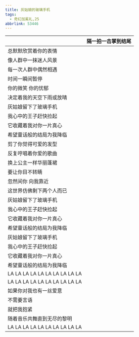 ```yaml
---
title: 灰姑娘的玻璃手机
tags:
  - 奇幻加冕礼,25
abbrlink: 53446
---
```

|      |隔一拍一击掌到结尾|
|--|--|
|总默默欣赏着你的表情|      |
|像人群中一抹迷人风景|      |
|每一次人群中偶然相遇|      |
|时间一瞬间暂停|      |
|你的微笑 你的忧郁|      |
|决定着我的天空下雨或放晴|      |
|灰姑娘留下了玻璃手机|      |
|我心中的王子赶快捡起|      |
|它收藏着我对你一片真心|      |
|希望童话般的结局为我降临|      |
|剪了你觉得可爱的发型|      |
|反复哼唱着你爱的歌曲|      |
|换上公主一样华丽蓬裙|      |
|要让你目不转睛|      |
|忽然间你 向我靠近|      |
|这世界仿佛剩下两个人而已|      |
|灰姑娘留下了玻璃手机|      |
|我心中的王子赶快捡起|      |
|它收藏着我对你一片真心|      |
|希望童话般的结局为我降临|      |
|灰姑娘留下了玻璃手机|      |
|我心中的王子赶快捡起|      |
|它收藏着我对你一片真心|      |
|希望童话般的结局为我降临|      |
|LA LA LA LA LA LA LA LA LA LA|      |
|LA LA LA LA LA LA LA LA LA LA|      |
|如果你对我也有一丝爱意|      |
|不需要言语|      |
|就把我抱紧|      |
|随着音乐共舞直到无尽的黎明|      |
|LA LA LA LA LA LA LA LA LA LA|      |